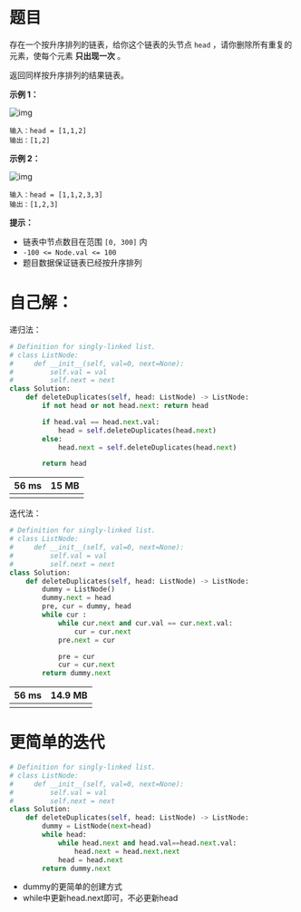 # 题目

存在一个按升序排列的链表，给你这个链表的头节点 `head` ，请你删除所有重复的元素，使每个元素 **只出现一次** 。

返回同样按升序排列的结果链表。

**示例 1：**

![img](https://assets.leetcode.com/uploads/2021/01/04/list1.jpg)

```
输入：head = [1,1,2]
输出：[1,2]
```

**示例 2：**

![img](https://assets.leetcode.com/uploads/2021/01/04/list2.jpg)

```
输入：head = [1,1,2,3,3]
输出：[1,2,3]
```

**提示：**

- 链表中节点数目在范围 `[0, 300]` 内
- `-100 <= Node.val <= 100`
- 题目数据保证链表已经按升序排列



# 自己解：

递归法：

```python
# Definition for singly-linked list.
# class ListNode:
#     def __init__(self, val=0, next=None):
#         self.val = val
#         self.next = next
class Solution:
    def deleteDuplicates(self, head: ListNode) -> ListNode:
        if not head or not head.next: return head

        if head.val == head.next.val:
            head = self.deleteDuplicates(head.next)
        else:
            head.next = self.deleteDuplicates(head.next)

        return head
```

| 56 ms | 15 MB |
| ----- | ----- |
|       |       |

迭代法：

```python
# Definition for singly-linked list.
# class ListNode:
#     def __init__(self, val=0, next=None):
#         self.val = val
#         self.next = next
class Solution:
    def deleteDuplicates(self, head: ListNode) -> ListNode:
        dummy = ListNode()
        dummy.next = head
        pre, cur = dummy, head
        while cur :
            while cur.next and cur.val == cur.next.val:
                cur = cur.next
            pre.next = cur

            pre = cur
            cur = cur.next
        return dummy.next
```

| 56 ms | 14.9 MB |
| ----- | ------- |
|       |         |



# 更简单的迭代

```python
# Definition for singly-linked list.
# class ListNode:
#     def __init__(self, val=0, next=None):
#         self.val = val
#         self.next = next
class Solution:
    def deleteDuplicates(self, head: ListNode) -> ListNode:
        dummy = ListNode(next=head)
        while head:
            while head.next and head.val==head.next.val:
                head.next = head.next.next
            head = head.next
        return dummy.next
```

- dummy的更简单的创建方式
- while中更新head.next即可，不必更新head